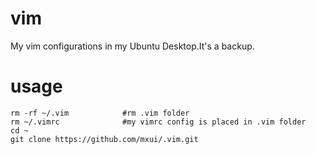# vim
My vim configurations in my Ubuntu Desktop.It's a backup.

# usage
    rm -rf ~/.vim            #rm .vim folder
    rm ~/.vimrc              #my vimrc config is placed in .vim folder
    cd ~
    git clone https://github.com/mxui/.vim.git

